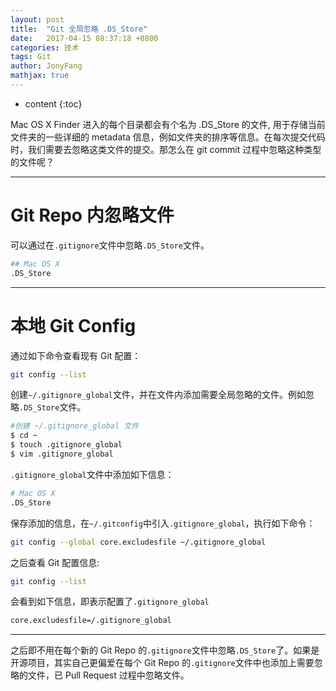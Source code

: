 ```yaml
---
layout: post
title:  "Git 全局忽略 .DS_Store"
date:   2017-04-15 08:37:18 +0800
categories: 技术
tags: Git
author: JonyFang
mathjax: true
---
```


* content
{:toc}

Mac OS X Finder 进入的每个目录都会有个名为 .DS_Store 的文件, 用于存储当前文件夹的一些详细的 metadata 信息，例如文件夹的排序等信息。在每次提交代码时，我们需要去忽略这类文件的提交。那怎么在 git commit 过程中忽略这种类型的文件呢？





----

# Git Repo 内忽略文件
可以通过在` .gitignore `文件中忽略` .DS_Store `文件。

```bash
## Mac OS X
.DS_Store
```

----

# 本地 Git Config
通过如下命令查看现有 Git 配置：
```bash
git config --list
```

创建` ~/.gitignore_global `文件，并在文件内添加需要全局忽略的文件。例如忽略` .DS_Store `文件。

```bash
#创建 ~/.gitignore_global 文件
$ cd ~
$ touch .gitignore_global
$ vim .gitignore_global
```

` .gitignore_global `文件中添加如下信息：

```bash
# Mac OS X
.DS_Store
```

保存添加的信息，在` ~/.gitconfig `中引入` .gitignore_global `，执行如下命令：

```bash
git config --global core.excludesfile ~/.gitignore_global
```

之后查看 Git 配置信息:

```bash
git config --list
```

会看到如下信息，即表示配置了` .gitignore_global `

```bash
core.excludesfile=/.gitignore_global
```

----

之后即不用在每个新的 Git Repo 的` .gitignore `文件中忽略` .DS_Store `了。如果是开源项目，其实自己更偏爱在每个 Git Repo 的` .gitignore `文件中也添加上需要忽略的文件，已 Pull Request 过程中忽略文件。






